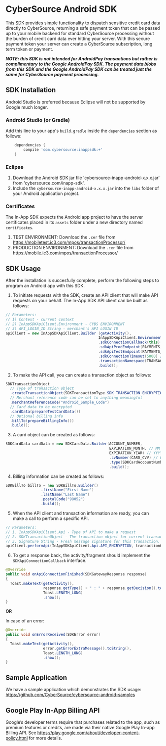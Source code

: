 # CyberSource Android SDK

This SDK provides simple functionality to dispatch sensitive credit card data directly to CyberSource, returning a safe payment token that can be passed up to your mobile backend for standard CyberSource processing without the burden of credit card data ever hitting your server.  With this secure payment token your server can create a CyberSource subscription, long term token or payment.

**_NOTE: this SDK is not intended for AndroidPay transactions but rather is complimentary to the Google AndroidPay SDK.  The payment data blobs from this SDK and the Google AndroidPay SDK can be treated just the same for CyberSource payment processing._**

## SDK Installation

Android Studio is preferred because Eclipse will not be supported by Google much longer.

### Android Studio (or Gradle)

Add this line to your app's `build.gradle` inside the `dependencies` section as follows:

```groovy
    dependencies {
        compile 'com.cybersource:inappsdk:+'
    }
```

### Eclipse

1. Download the Android SDK jar file 'cybersource-inapp-android-x.x.x.jar' from 'cybersource.com/inapp-sdk'.
2. Include the `cybersource-inapp-android-x.x.x.jar` into the `libs` folder of your Android application project.

### Certificates
The In-App SDK expects the Android app project to have the server certificates placed in its `assets` folder under a new directory named `certificates`.

1. TEST ENVIRONMENT: Download the `.cer` file from https://mobiletest.ic3.com/mpos/transactionProcessor/
2. PRODUCTION ENVIRONMENT: Download the `.cer` file from https://mobile.ic3.com/mpos/transactionProcessor/

## SDK Usage
After the installation is succesfully complete, perform the following steps to program an Android app with this SDK.

1. To initiate requests with the SDK, create an API client that will make API requests on your behalf. The In-App SDK API client can be built as follows:

```java
// Parameters:
// 1) Context - current context
// 2) InAppSDKApiClient.Environment - CYBS ENVIRONMENT
// 3) API_LOGIN_ID String - merchant's API LOGIN ID 
apiClient = new InAppSDKApiClient.Builder (getActivity(),
                                          InAppSDKApiClient.Environment.ENV_TEST, API_LOGIN_ID) 
                                          .sdkConnectionCallback(this) // receive callbacks for connection results
                                          .sdkApiProdEndpoint(PAYMENTS_PROD_URL) // option to configure PROD Endpoint
                                          .sdkApiTestEndpoint(PAYMENTS_TEST_URL) // option to configure TEST Endpoint
                                          .sdkConnectionTimeout(5000) // optional connection time out in milliseconds
                                          .transactionNamespace(TRANSACT_NAMESPACE) // optional
                                          .build();
```

2. To make the API call, you can create a transaction object as follows:

```java
SDKTransactionObject 
  // Type of transaction object 
  .createTransactionObject(SDKTransactionType.SDK_TRANSACTION_ENCRYPTION)
  // Merchant reference code can be set to anything meaningful
  .merchantReferenceCode("Android_Sample_Code")
  // Card data to be encrypted
  .cardData(prepareTestCardData())
  // Optional billing info
  .billTo(prepareBillingInfo())
  .build();
```

3. A card object can be created as follows:

```java
SDKCardData cardData = new SDKCardData.Builder(ACCOUNT_NUMBER,
                                               EXPIRATION_MONTH, // MM
                                               EXPIRATION_YEAR) // YYYY
                                               .cvNumber(CARD_CVV) // Optional
                                               .type(SDKCardAccountNumberType.PAN) // Optional if unencrypted. If the value is set to a token then it is not optional and must be set to SDKCardType.TOKEN
                                               .build();
```

4. Billing information can be created as follows:

```java
SDKBillTo billTo = new SDKBillTo.Builder()
                .firstName("First Name")
                .lastName("Last Name")
                .postalCode("98052")
                .build();
```

5. When the API client and transaction information are ready, you can make a call to perform a specific API.

```java
// Parameters: 
// 1. InAppSDKApiClient.Api - Type of API to make a request
// 2. SDKTransactionObject - The transaction object for current transaction
// 3. Signature String - Fresh message signature for this transaction. The signature generation should always occur outside of a mobile application, for security reasons.  The sample code shows this process occurring inside the application for simplicity, but that workflow should not be used in production systems.
apiClient.performApi(InAppSDKApiClient.Api.API_ENCRYPTION, transactionObject, generateSignature(transactionObject));
```

6) To get a response back, the activity/fragment should implement the `SDKApiConnectionCallback` interface.

```java
@Override
public void onApiConnectionFinished(SDKGatewayResponse response) 
{ 
  Toast.makeText(getActivity(), 
                 response.getType() + " : " + response.getDecision().toString(),
                 Toast.LENGTH_LONG)
                 .show();
}
```
**OR**

In case of an error:

```java
@Override
public void onErrorReceived(SDKError error) 
{ 
  Toast.makeText(getActivity(), 
                 error.getErrorExtraMessage().toString(),
                 Toast.LENGTH_LONG)
                 .show();
}
```

## Sample Application
We have a sample application which demonstrates the SDK usage:  
   https://github.com/CyberSource/cybersource-android-samples
  
  
## Google Play In-App Billing API
Google’s developer terms require that purchases related to the app, such as premium features or credits, are made via their native Google Play In-app Billing API.  See https://play.google.com/about/developer-content-policy.html for more details.
